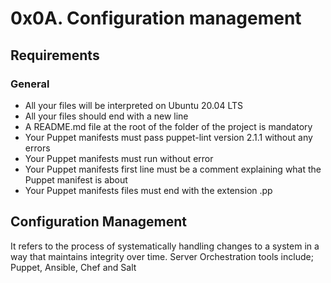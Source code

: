 # 0x0A. Configuration management
## Requirements
### General
* All your files will be interpreted on Ubuntu 20.04 LTS
* All your files should end with a new line
* A README.md file at the root of the folder of the project is mandatory
* Your Puppet manifests must pass puppet-lint version 2.1.1 without any errors
* Your Puppet manifests must run without error
* Your Puppet manifests first line must be a comment explaining what the Puppet manifest is about
* Your Puppet manifests files must end with the extension .pp

## Configuration Management
It refers to the process of systematically handling changes to a system in a way that maintains integrity over time.
Server Orchestration tools include; Puppet, Ansible, Chef and Salt

